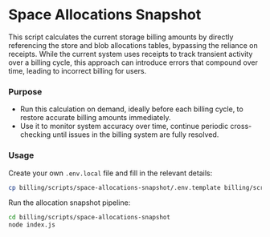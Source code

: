 # Space Allocations Snapshot

This script calculates the current storage billing amounts by directly referencing the store and blob allocations tables, bypassing the reliance on receipts. While the current system uses receipts to track transient activity over a billing cycle, this approach can introduce errors that compound over time, leading to incorrect billing for users.

### Purpose

- Run this calculation on demand, ideally before each billing cycle, to restore accurate billing amounts immediately.
- Use it to monitor system accuracy over time, continue periodic cross-checking until issues in the billing system are fully resolved.

### Usage

Create your own `.env.local` file and fill in the relevant details:

```sh
cp billing/scripts/space-allocations-snapshot/.env.template billing/scripts/space-allocations-snapshot/.env.local
```

Run the allocation snapshot pipeline:

```sh
cd billing/scripts/space-allocations-snapshot
node index.js
```
